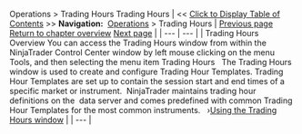 ﻿
Operations \> Trading Hours
Trading Hours
| \<\< [Click to Display Table of Contents](trading_hours.md) \>\> **Navigation:**     [Operations](operations.md) \> Trading Hours | [Previous page](trade_performance_properties.md) [Return to chapter overview](operations.md) [Next page](using_the_trading_hours_window.md) |
| --- | --- |
| Trading Hours Overview You can access the Trading Hours window from within the NinjaTrader Control Center window by left mouse clicking on the menu Tools, and then selecting the menu item Trading Hours   The Trading Hours window is used to create and configure Trading Hour Templates. Trading Hour Templates are set up to contain the session start and end times of a specific market or instrument.  NinjaTrader maintains trading hour definitions on the  data server and comes predefined with common Trading Hour Templates for the most common instruments.    ›[Using the Trading Hours window](using_the_trading_hours_window.md) |
| --- |

